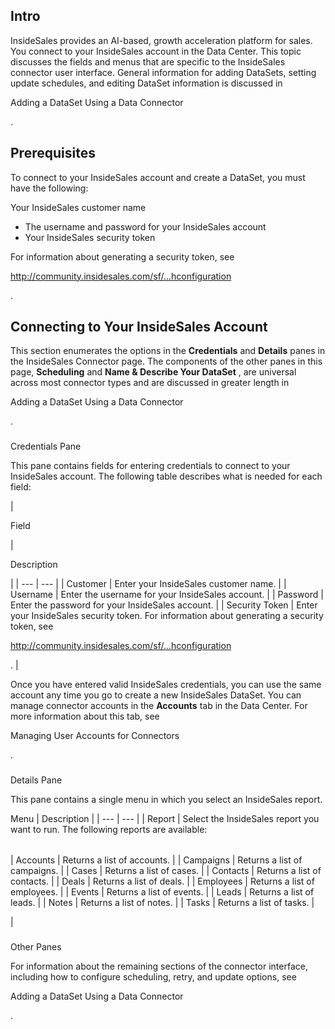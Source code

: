 

Intro
-------

InsideSales provides an AI-based, growth acceleration platform for sales. You connect to your InsideSales account in the Data Center. This topic discusses the fields and menus that are specific to the InsideSales connector user interface. General information for adding DataSets, setting update schedules, and editing DataSet information is discussed in

Adding a DataSet Using a Data Connector

.


 Prerequisites
---------------

To connect to your InsideSales account and create a DataSet, you must have the following:

 Your InsideSales customer name
* The username and password for your InsideSales account
* Your InsideSales security token

For information about generating a security token, see

http://community.insidesales.com/sf/...hconfiguration

.


 Connecting to Your InsideSales Account
----------------------------------------


 This section enumerates the options in the
 **Credentials**
 and
 **Details**
 panes in the InsideSales Connector page. The components of the other panes in this page,
 **Scheduling**
 and
 **Name & Describe Your DataSet**
 , are universal across most connector types and are discussed in greater length in

Adding a DataSet Using a Data Connector

.


###

Credentials Pane


 This pane contains fields for entering credentials to connect to your InsideSales account. The following table describes what is needed for each field:


|

Field

|

Description

|
| --- | --- |
|
 Customer
  |
 Enter your InsideSales customer name.
  |
|
 Username
  |
 Enter the username for your InsideSales account.
  |
|
 Password
  |
 Enter the password for your InsideSales account.
  |
|
 Security Token
  |
 Enter your InsideSales security token. For information about generating a security token, see

http://community.insidesales.com/sf/...hconfiguration

.
  |


 Once you have entered valid InsideSales credentials, you can use the same account any time you go to create a new InsideSales DataSet. You can manage connector accounts in the
 **Accounts**
 tab in the Data Center. For more information about this tab, see

Managing User Accounts for Connectors

.


###
 Details Pane

This pane contains a single menu in which you select an InsideSales report.


 Menu
  |
 Description
  |
| --- | --- |
|
 Report
  |
 Select the InsideSales report you want to run. The following reports are available:


|  |  |
| --- | --- |
|
 Accounts
  |
 Returns a list of accounts.
  |
|
 Campaigns
  |
 Returns a list of campaigns.
  |
|
 Cases
  |
 Returns a list of cases.
  |
|
 Contacts
  |
 Returns a list of contacts.
  |
|
 Deals
  |
 Returns a list of deals.
  |
|
 Employees
  |
 Returns a list of employees.
  |
|
 Events
  |
 Returns a list of events.
  |
|
 Leads
  |
 Returns a list of leads.
  |
|
 Notes
  |
 Returns a list of notes.
  |
|
 Tasks
  |
 Returns a list of tasks.
  |

|


###
 Other Panes

For information about the remaining sections of the connector interface, including how to configure scheduling, retry, and update options, see

Adding a DataSet Using a Data Connector

.

